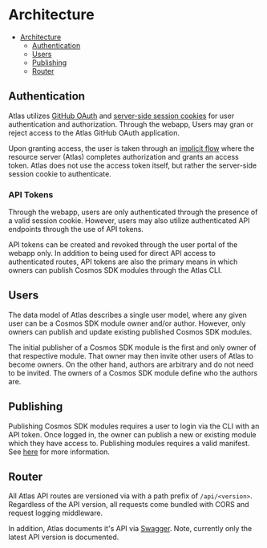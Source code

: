 # Architecture

- [Architecture](#architecture)
  - [Authentication](#authentication)
  - [Users](#users)
  - [Publishing](#publishing)
  - [Router](#router)

## Authentication

Atlas utilizes [GitHub OAuth](https://docs.github.com/en/free-pro-team@latest/developers/apps/authorizing-oauth-apps)
and [server-side session cookies](https://github.com/gorilla/sessions) for user
authentication and authorization. Through the webapp, Users may gran or reject
access to the Atlas GitHub OAuth application.

Upon granting access, the user is taken through an [implicit flow](https://tools.ietf.org/html/rfc6749#section-1.3.2)
where the resource server (Atlas) completes authorization and grants an access
token. Atlas does not use the access token itself, but rather the server-side
session cookie to authenticate.

### API Tokens

Through the webapp, users are only authenticated through the presence of a valid
session cookie. However, users may also utilize authenticated API endpoints through
the use of API tokens.

API tokens can be created and revoked through the user portal of the webapp only.
In addition to being used for direct API access to authenticated routes, API
tokens are also the primary means in which owners can publish Cosmos SDK modules
through the Atlas CLI.

## Users

The data model of Atlas describes a single user model, where any given user can
be a Cosmos SDK module owner and/or author. However, only owners can publish and
update existing published Cosmos SDK modules.

The initial publisher of a Cosmos SDK module is the first and only owner of that
respective module. That owner may then invite other users of Atlas to become owners.
On the other hand, authors are arbitrary and do not need to be invited. The
owners of a Cosmos SDK module define who the authors are.

## Publishing

Publishing Cosmos SDK modules requires a user to login via the CLI with an API
token. Once logged in, the owner can publish a new or existing module which they
have access to. Publishing modules requires a valid manifest. See [here](./manifest.md)
for more information.

## Router

All Atlas API routes are versioned via with a path prefix of `/api/<version>`.
Regardless of the API version, all requests come bundled with CORS and request
logging middleware.

In addition, Atlas documents it's API via [Swagger](https://swagger.io/). Note,
currently only the latest API version is documented.
